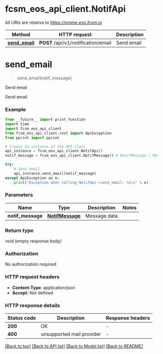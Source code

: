 # fcsm_eos_api_client.NotifApi

All URIs are relative to *https://emeia-eos.fcsm.io*

Method | HTTP request | Description
------------- | ------------- | -------------
[**send_email**](NotifApi.md#send_email) | **POST** /api/v1/notification/email | Send email


# **send_email**
> send_email(notif_message)

Send email

Send email

### Example

```python
from __future__ import print_function
import time
import fcsm_eos_api_client
from fcsm_eos_api_client.rest import ApiException
from pprint import pprint

# Create an instance of the API class
api_instance = fcsm_eos_api_client.NotifApi()
notif_message = fcsm_eos_api_client.NotifMessage() # NotifMessage | Message data

try:
    # Send email
    api_instance.send_email(notif_message)
except ApiException as e:
    print("Exception when calling NotifApi->send_email: %s\n" % e)
```

### Parameters

Name | Type | Description  | Notes
------------- | ------------- | ------------- | -------------
 **notif_message** | [**NotifMessage**](NotifMessage.md)| Message data | 

### Return type

void (empty response body)

### Authorization

No authorization required

### HTTP request headers

 - **Content-Type**: application/json
 - **Accept**: Not defined

### HTTP response details
| Status code | Description | Response headers |
|-------------|-------------|------------------|
**200** | OK |  -  |
**400** | unsupported mail provider |  -  |

[[Back to top]](#) [[Back to API list]](../README.md#documentation-for-api-endpoints) [[Back to Model list]](../README.md#documentation-for-models) [[Back to README]](../README.md)

